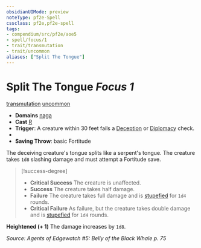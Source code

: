 ```yaml
---
obsidianUIMode: preview
noteType: pf2e-Spell
cssclass: pf2e,pf2e-spell
tags:
- compendium/src/pf2e/aoe5
- spell/focus/1
- trait/transmutation
- trait/uncommon
aliases: ["Split The Tongue"]
---
```

# Split The Tongue *Focus 1*   
[transmutation](rules/traits/transmutation.md "Transmutation School Trait")  [uncommon](rules/traits/uncommon.md "Uncommon Rarity Trait")  

- **Domains** [naga](compendium/setting/domains.md#Naga)
- **Cast** [R](rules/core-rulebook/chapter-9-playing-the-game.md#Actions "Reaction") 
- **Trigger**: A creature within 30 feet fails a [Deception](compendium/skills.md#Deception) or [Diplomacy](compendium/skills.md#Diplomacy) check.
- 
- **Saving Throw**:  basic Fortitude

The deceiving creature's tongue splits like a serpent's tongue. The creature takes `1d8` slashing damage and must attempt a Fortitude save.

> [!success-degree] 
> - **Critical Success** The creature is unaffected.
> - **Success** The creature takes half damage.
> - **Failure** The creature takes full damage and is [stupefied](rules/conditions.md#Stupefied) for `1d4` rounds.
> - **Critical Failure** As failure, but the creature takes double damage and is [stupefied](rules/conditions.md#Stupefied) for `1d4` rounds.

**Heightened (+ 1)** The damage increases by `1d8`.

*Source: Agents of Edgewatch #5: Belly of the Black Whale p. 75*